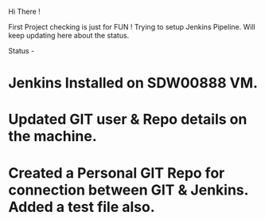 Hi There !


First Project checking is just for FUN !
Trying to setup Jenkins Pipeline. Will keep updating here about the status.


Status -
# Jenkins Installed on SDW00888 VM.

# Updated GIT user & Repo details on the machine.

# Created a Personal GIT Repo for connection between GIT & Jenkins. Added a test file also.